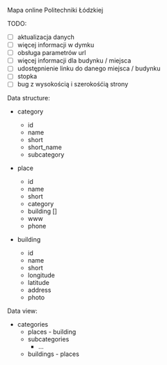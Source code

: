 Mapa online Politechniki Łódzkiej

TODO:
 - [ ] aktualizacja danych
 - [ ] więcej informacji w dymku
 - [ ] obsługa parametrów url
 - [ ] więcej informacji dla budynku / miejsca
 - [ ] udostępnienie linku do danego miejsca / budynku
 - [ ] stopka
 - [ ] bug z wysokością i szerokośćią strony

Data structure:

- category
  - id
  - name
  - short
  - short_name
  - subcategory
	
- place
  - id
  - name
  - short
  - category
  - building []
  - www
  - phone
	
- building
  - id
  - name
  - short 
  - longitude
  - latitude
  - address
  - photo


Data view:

- categories
  - places - building
  - subcategories
    - ...
  - buildings - places
